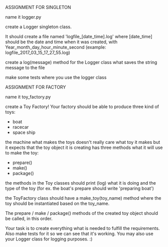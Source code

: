 ASSIGNMENT FOR SINGLETON

name it logger.py

create a Logger singleton class. 

It should create a file named 'logfile_[date_time].log' where [date_time] should be the date and time when it was created, with Year_month_day_hour_minute_second (example: logfile_2017_03_15_17_27_55.log)

create a log(message) method for the Logger class what saves the string message to the file

make some tests where you use the logger class


ASSIGNMENT FOR FACTORY

name it toy_factory.py

create a Toy Factory! Your factory should be able to produce three kind of toys:
- boat
- racecar
- space ship

the machine what makes the toys doesn't really care what toy it makes but it expects that the toy object it is creating has three methods what it will use to make the toy:
- prepare()
- make()
- package()

the methods in the Toy classes should print (log) what it is doing and the type of the toy (for ex. the boat's prepare should write 'preparing boat')

the ToyFactory class should have a make_toy(toy_name) method where the toy should be instantiated based on the toy_name. 

The prepare / make / package() methods of the created toy object should be called, in this order.

Your task is to create everything what is needed to fulfill the requirements. 
Also make tests for it so we can see that it's working. 
You may also use your Logger class for logging purposes. :)

